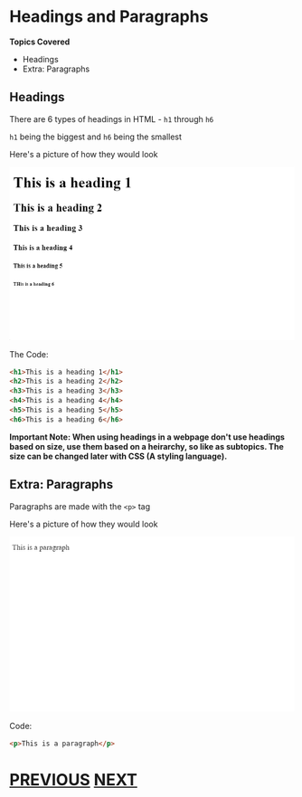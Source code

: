 # Headings and Paragraphs

**Topics Covered**
* Headings
* Extra: Paragraphs

## Headings

There are 6 types of headings in HTML - `h1` through `h6`

`h1` being the biggest and `h6` being the smallest

Here's a picture of how they would look

![Headings Picture](images/headings.png)

The Code:

```html
<h1>This is a heading 1</h1>
<h2>This is a heading 2</h2>
<h3>This is a heading 3</h3>
<h4>This is a heading 4</h4>
<h5>This is a heading 5</h5>
<h6>This is a heading 6</h6>
```

**Important Note: When using headings in a webpage don't use headings based on size, use them based on a heirarchy, so like as subtopics. The size can be changed later with CSS (A styling language).**

## Extra: Paragraphs

Paragraphs are made with the `<p>` tag

Here's a picture of how they would look

![Paragraph Picture](images/paragraph.png)

Code:

```html
<p>This is a paragraph</p>
```

# [PREVIOUS](1.%20intro.md) [NEXT](3.%20lists.md)
